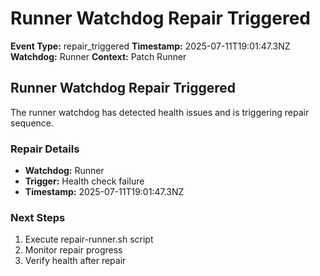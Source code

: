 # Runner Watchdog Repair Triggered

**Event Type:** repair_triggered
**Timestamp:** 2025-07-11T19:01:47.3NZ
**Watchdog:** Runner
**Context:** Patch Runner


## Runner Watchdog Repair Triggered

The runner watchdog has detected health issues and is triggering repair sequence.

### Repair Details
- **Watchdog:** Runner
- **Trigger:** Health check failure
- **Timestamp:** 2025-07-11T19:01:47.3NZ

### Next Steps
1. Execute repair-runner.sh script
2. Monitor repair progress
3. Verify health after repair


